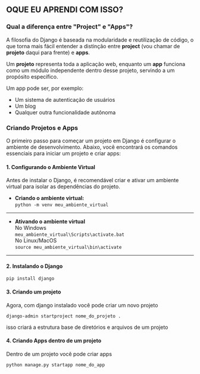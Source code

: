 ## **OQUE EU APRENDI COM ISSO?**

### Qual a diferença entre "Project" e "Apps"?  

A filosofia do Django é baseada na modularidade e reutilização de código, o que torna mais fácil entender a distinção entre **project** (vou chamar de **projeto** daqui para frente) e **apps**.  

Um **projeto** representa toda a aplicação web, enquanto um **app** funciona como um módulo independente dentro desse projeto, servindo a um propósito específico.  

Um app pode ser, por exemplo:  
- Um sistema de autenticação de usuários  
- Um blog  
- Qualquer outra funcionalidade autônoma  


### Criando Projetos e Apps

O primeiro passo para começar um projeto em Django é configurar o ambiente de desenvolvimento. Abaixo, você encontrará os comandos essenciais para iniciar um projeto e criar apps:

#### 1. Configurando o Ambiente Virtual
Antes de instalar o Django, é recomendável criar e ativar um ambiente virtual para isolar as dependências do projeto.
- **Criando o ambiente virtual:**<br>
 `python -m venv meu_ambiente_virtual`
 - - -
- **Ativando o ambiente virtual**<br>
 No Windows<br>
 `meu_ambiente_virtual\Scripts\activate.bat`<br>
 No Linux/MacOS<br>
 `source meu_ambiente_virtual\bin\activate`
 - - -
 ####  2. Instalando o Django 
 `pip install django`
 #### 3. Criando um projeto
 Agora, com django instalado você pode criar um novo projeto
 
 `django-admin startproject nome_do_projeto .`
 
 isso criará a estrutura base de diretórios e arquivos de um projeto
 #### 4. Criando Apps dentro de um projeto

 Dentro de um projeto você pode criar apps<br>

 `python manage.py startapp nome_do_app`